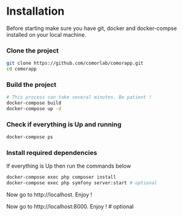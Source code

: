 
# Installation

Before starting make sure you have git, docker and docker-compse installed on your local machine.

### Clone the project 

```bash
git clone https://github.com/comorlab/comorapp.git
cd comorapp
```

### Build the project

```bash
# This process can take several minutes. Be patient ! 
docker-compose build
docker-compose up -d
```

### Check if everything is Up and running
 
```bash
docker-compose ps
```

### Install required dependencies

If everything is Up then run the commands below

```bash
docker-compose exec php composer install
docker-compose exec php symfony server:start # optional
```

Now go to http://localhost. Enjoy !

Now go to http://localhost:8000. Enjoy ! # optional
